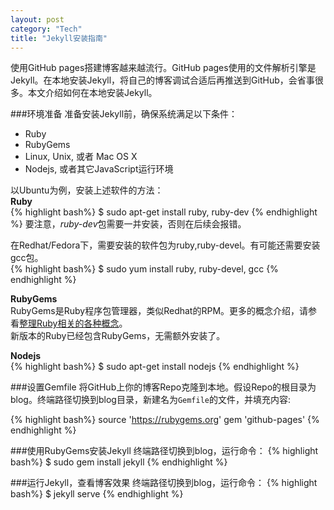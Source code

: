 ```yaml
---
layout: post    
category: "Tech"   
title: "Jekyll安装指南"      
---
```


<div class="message">
使用GitHub pages搭建博客越来越流行。GitHub pages使用的文件解析引擎是Jekyll。在本地安装Jekyll，将自己的博客调试合适后再推送到GitHub，会省事很多。本文介绍如何在本地安装Jekyll。
</div>

###环境准备
准备安装Jekyll前，确保系统满足以下条件：  

* Ruby   
* RubyGems  
* Linux, Unix, 或者 Mac OS X    
* Nodejs, 或者其它JavaScript运行环境   

以Ubuntu为例，安装上述软件的方法：  
**Ruby**  
{% highlight bash%}
$ sudo apt-get install ruby, ruby-dev
{% endhighlight %}
要注意，*ruby-dev*包需要一并安装，否则在后续会报错。   

在Redhat/Fedora下，需要安装的软件包为ruby,ruby-devel。有可能还需要安装gcc包。   
{% highlight bash%}
$ sudo yum install ruby, ruby-devel, gcc
{% endhighlight %}

**RubyGems**  
RubyGems是Ruby程序包管理器，类似Redhat的RPM。更多的概念介绍，请参看[整理Ruby相关的各种概念](http://henter.me/post/ruby-rvm-gem-rake-bundle-rails.html)。   
新版本的Ruby已经包含RubyGems，无需额外安装了。    

**Nodejs**    
{% highlight bash%}
$ sudo apt-get install nodejs
{% endhighlight %}

###设置Gemfile
将GitHub上你的博客Repo克隆到本地。假设Repo的根目录为blog。终端路径切换到blog目录，新建名为`Gemfile`的文件，并填充内容:

{% highlight bash%}
source 'https://rubygems.org'
gem 'github-pages'
{% endhighlight %}

###使用RubyGems安装Jekyll
终端路径切换到blog，运行命令：
{% highlight bash%}
$ sudo gem install jekyll
{% endhighlight %}

###运行Jekyll，查看博客效果
终端路径切换到blog，运行命令：
{% highlight bash%}
$ jekyll serve
{% endhighlight %}
